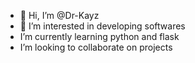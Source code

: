 - 👋 Hi, I’m @Dr-Kayz
- 👀 I’m interested in developing softwares
- I’m currently learning python and flask
- I’m looking to collaborate on projects

<!---
Dr-Kayz/Dr-Kayz is a ✨ special ✨ repository because its `README.md` (this file) appears on your GitHub profile.
You can click the Preview link to take a look at your changes.
--->
